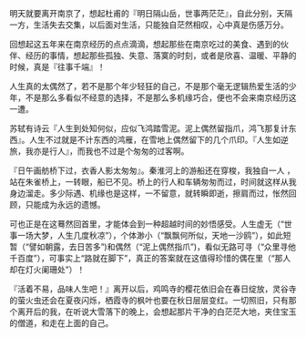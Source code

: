 <!--
.. title: 最忆是南京
.. slug: zui-yi-shi-nan-jing
.. date: 2022-04-13 11:34:20 UTC+08:00
.. tags: 人生思考,人生感悟
.. category: 非技术
.. link: 
.. description: 
.. type: text
-->

明天就要离开南京了，想起杜甫的『明日隔山岳，世事两茫茫』，自此分别，天隔一方，生活失去交集，以后面对生活，只能独自茫然相叹，心中真是伤感万分。

回想起这五年来在南京经历的点点滴滴，想起那些在南京吃过的美食、遇到的伙伴、经历的事情，想起那些孤独、失意、落寞的时刻，或者是欣喜、温暖、平静的时候，真是『往事千端』！

人生真的太偶然了，若不是那个年少轻狂的自己，不是那个毫无逻辑热爱生活的少年，不是那么多看似不经意的选择，不是那么多机缘巧合，便也不会来南京经历这一遭。

苏轼有诗云『人生到处知何似，应似飞鸿踏雪泥。泥上偶然留指爪，鸿飞那复计东西』。人生不过就是不计东西的鸿雁，在雪地上偶然留下的几个爪印。『人生如逆旅，我亦是行人』，而我也不过是个匆匆的过客啊。

『日午画舫桥下过，衣香人影太匆匆』。秦淮河上的游船还在穿梭，我独自一人 ，站在朱雀桥上，一转眼，船已不见。桥上的行人和车辆匆匆而过，时间就这样从我身边溜走。多少际遇、机缘也是这样，一不留意，就转瞬即逝，擦肩而过，怅然回顾，只能成为永远的遗憾。

可也正是在这蓦然回首里，才能体会到一种超越时间的妙悟感受。人生虚无（“世事一场大梦，人生几度秋凉”），个体渺小（“飘飘何所似，天地一沙鸥”），如此短暂（“譬如朝露，去日苦多”)和偶然（“泥上偶然指爪”)，看似无路可寻（“众里寻他千百度”），可事实上“路就在脚下”，真正的答案就在这值得珍惜的偶在里（“那人却在灯火阑珊处”）！

『活着不易，品味人生吧！』离开以后，鸡鸣寺的樱花依旧会在春日绽放，灵谷寺的萤火虫还会在夏夜闪烁，栖霞寺的枫叶也要在秋日层层变红。一切照旧，只有那个离开后的我，在听说大雪落下的晚上，会想起那片干净的白茫茫大地，夹住宝玉的僧道，和走在上面的自己。